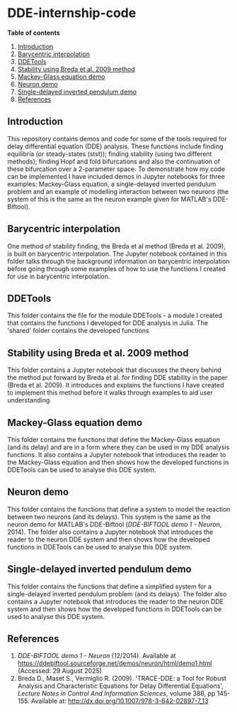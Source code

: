 # DDE-internship-code

**Table of contents**
1. [Introduction](#introduction)
2. [Barycentric interpolation](#barycentric-interpolation)
3. [DDETools](#DDETools)
4. [Stability using Breda et al. 2009 method](#stability-using-Breda-et-al.-2009-method)
5. [Mackey-Glass equation demo](#mackey-glass-equation-demo)
6. [Neuron demo](#neuron-demo)
7. [Single-delayed inverted pendulum demo](#single-delayed-inverted-pendulum-demo)
8. [References](#references)

## Introduction

This repository contains demos and code for some of the tools required for delay differential equation (DDE) analysis. These functions include finding equilibria (or steady-states (stst)); finding stability (using two different methods); finding Hopf and fold bifurcations and also the continuation of these bifurcation over a 2-parameter space. To demonstrate how my code can be implemented I have included demos in Jupyter notebooks for three examples: Mackey-Glass equation, a single-delayed inverted pendulum problem and an example of modelling interaction between two neurons (the system of this is the same as the neuron example given for MATLAB's DDE-Biftool).

## Barycentric interpolation

One method of stability finding, the Breda et al method (Breda et al. 2009), is built on barycentric interpolation. The Jupyter notebook contained in this folder talks through the background information on barycentric interpolation before going through some examples of how to use the functions I created for use in barycentric interpolation.

## DDETools

This folder contains the file for the module DDETools - a module I created that contains the functions I developed for DDE analysis in Julia. The 'shared' folder contains the developed functions

## Stability using Breda et al. 2009 method

This folder contains a Jupyter notebook that discusses the theory behind the method put forward by Breda et al. for finding DDE stability in the paper (Breda et al. 2009). It introduces and explains the functions I have created to implement this method before it walks through examples to aid user understanding.

## Mackey-Glass equation demo

This folder contains the functions that define the Mackey-Glass equation (and its delay) and are in a form where they can be used in my DDE analysis functions. It also contains a Jupyter notebook that introduces the reader to the Mackey-Glass equation and then shows how the developed functions in DDETools can be used to analyse this DDE system.

## Neuron demo

This folder contains the functions that define a system to model the reaction between two neurons (and its delays). This system is the same as the neuron demo for MATLAB's DDE-Biftool (*DDE-BIFTOOL demo 1 - Neuron*, 2014). The folder also contains a Jupyter notebook that introduces the reader to the neuron DDE system and then shows how the developed functions in DDETools can be used to analyse this DDE system.

## Single-delayed inverted pendulum demo

This folder contains the functions that define a simplified system for a single-delayed inverted pendulum problem (and its delays). The folder also contains a Jupyter notebook that introduces the reader to the neuron DDE system and then shows how the developed functions in DDETools can be used to analyse this DDE system.

## References

1. *DDE-BIFTOOL demo 1 - Neuron* (12/2014). Available at https://ddebiftool.sourceforge.net/demos/neuron/html/demo1.html (Accessed: 29 August 2025)
2. Breda D., Maset S., Vermiglio R. (2009). 'TRACE-DDE: a Tool for Robust Analysis and Characteristic Equations for Delay Differential Equations', *Lecture Notes in Control And Information Sciences*, volume 388, pp 145-155. Available at: http://dx.doi.org/10.1007/978-3-642-02897-7_13